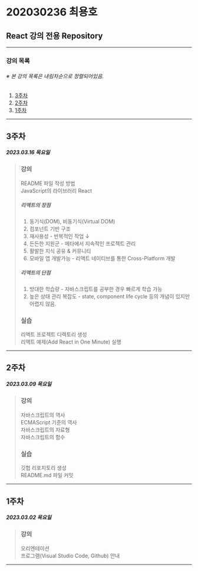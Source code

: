 # 202030236 최용호
## React 강의 전용 Repository

---

### 강의 목록 
###### ※ 본 강의 목록은 *내림차순*으로 정렬되어있음.
1. [3주차](#3주차)
2. [2주차](#2주차)
3. [1주차](#1주차)

---

## 3주차
##### 2023.03.16 목요일
> ### 강의
> README 파일 작성 방법  
> JavaScript의 라이브러리 React  
> ##### 리액트의 장점
> 1. 동기식(DOM), 비동기식(Virtual DOM)
> 2. 컴포넌트 기반 구조
> 3. 재사용성 - 반복적인 작업 ↓
> 4. 든든한 지원군 - 메타에서 지속적인 프로젝트 관리
> 5. 활발한 지식 공유 & 커뮤니티
> 6. 모바일 앱 개발가능 - 리액트 네이티브를 통한 Cross-Platform 개발
> ##### 리액트의 단점
> 1. 방대한 학습량 - 자바스크립트를 공부한 경우 빠르게 학습 가능
> 2. 높은 상태 관리 복잡도 - state, component life cycle 등의 개념이 있지만 어렵지 않음.
>
> ### 실습
> 리액트 프로젝트 디렉토리 생성  
> 리액트 예제(Add React in One Minute) 실행
>

---

## 2주차
##### 2023.03.09 목요일
> ### 강의
> 자바스크립트의 역사  
> ECMAScript 기준의 역사  
> 자바스크립트의 자료형  
> 자바스크립트의 함수
>
> ### 실습
> 깃헙 리포지토리 생성  
> README.md 파일 커밋

---

## 1주차
##### 2023.03.02 목요일
> ### 강의
> 오리엔테이션  
> 프로그램(Visual Studio Code, Github) 안내

---